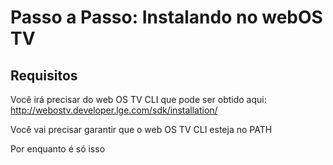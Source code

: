 # Passo a Passo: Instalando no webOS TV

## Requisitos

Você irá precisar do web OS TV CLI que pode ser obtido aqui:
http://webostv.developer.lge.com/sdk/installation/

Você vai precisar garantir que o web OS TV CLI esteja no PATH

Por enquanto é só isso